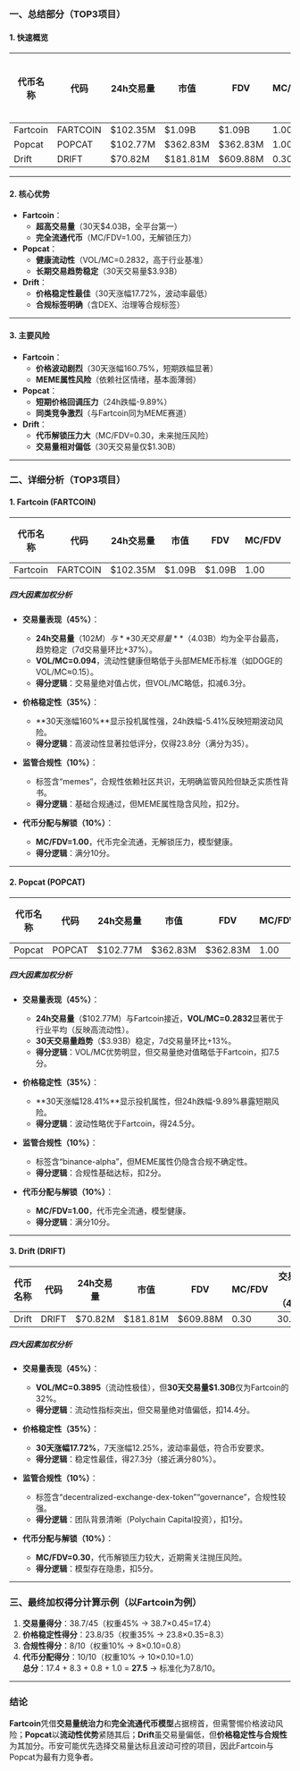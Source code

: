 ### 一、总结部分（TOP3项目）

#### 1. 快速概览
| 代币名称    | 代码      | 24h交易量   | 市值       | FDV        | MC/FDV | 总评分（1-10分） |
|-------------|-----------|-------------|------------|------------|--------|-----------------|
| Fartcoin    | FARTCOIN  | $102.35M    | $1.09B     | $1.09B     | 1.00   | 7.8            |
| Popcat      | POPCAT    | $102.77M    | $362.83M   | $362.83M   | 1.00   | 7.5            |
| Drift       | DRIFT     | $70.82M     | $181.81M   | $609.88M   | 0.30   | 6.9            |

---

#### 2. 核心优势
- **Fartcoin**：  
  - **超高交易量**（30天$4.03B，全平台第一）  
  - **完全流通代币**（MC/FDV=1.00，无解锁压力）  
- **Popcat**：  
  - **健康流动性**（VOL/MC=0.2832，高于行业基准）  
  - **长期交易趋势稳定**（30天交易量$3.93B）  
- **Drift**：  
  - **价格稳定性最佳**（30天涨幅17.72%，波动率最低）  
  - **合规标签明确**（含DEX、治理等合规标签）  

---

#### 3. 主要风险
- **Fartcoin**：  
  - **价格波动剧烈**（30天涨幅160.75%，短期跌幅显著）  
  - **MEME属性风险**（依赖社区情绪，基本面薄弱）  
- **Popcat**：  
  - **短期价格回调压力**（24h跌幅-9.89%）  
  - **同类竞争激烈**（与Fartcoin同为MEME赛道）  
- **Drift**：  
  - **代币解锁压力大**（MC/FDV=0.30，未来抛压风险）  
  - **交易量相对偏低**（30天交易量仅$1.30B）  

---

### 二、详细分析（TOP3项目）

#### 1. Fartcoin (FARTCOIN)
| 代币名称 | 代码      | 24h交易量   | 市值       | FDV        | MC/FDV | 交易量得分（45%） | 价格稳定性得分（35%） | 合规性得分（10%） | 代币分配得分（10%） | 总评分 |
|----------|-----------|-------------|------------|------------|--------|-------------------|------------------------|-------------------|---------------------|---------|
| Fartcoin | FARTCOIN  | $102.35M    | $1.09B     | $1.09B     | 1.00   | 38.7/45           | 23.8/35                | 8/10              | 10/10               | 7.8     |

##### 四大因素加权分析
- **交易量表现（45%）**：  
  - **24h交易量**（$102M）与**30天交易量**（$4.03B）均为全平台最高，趋势稳定（7d交易量环比+37%）。  
  - **VOL/MC=0.094**，流动性健康但略低于头部MEME币标准（如DOGE的VOL/MC≈0.15）。  
  - **得分逻辑**：交易量绝对值占优，但VOL/MC略低，扣减6.3分。  

- **价格稳定性（35%）**：  
  - **30天涨幅160%**显示投机属性强，24h跌幅-5.41%反映短期波动风险。  
  - **得分逻辑**：高波动性显著拉低评分，仅得23.8分（满分为35）。  

- **监管合规性（10%）**：  
  - 标签含“memes”，合规性依赖社区共识，无明确监管风险但缺乏实质性背书。  
  - **得分逻辑**：基础合规通过，但MEME属性隐含风险，扣2分。  

- **代币分配与解锁（10%）**：  
  - **MC/FDV=1.00**，代币完全流通，无解锁压力，模型健康。  
  - **得分逻辑**：满分10分。  

---

#### 2. Popcat (POPCAT)
| 代币名称 | 代码    | 24h交易量 | 市值     | FDV      | MC/FDV | 交易量得分（45%） | 价格稳定性得分（35%） | 合规性得分（10%） | 代币分配得分（10%） | 总评分 |
|----------|---------|-----------|----------|----------|--------|-------------------|------------------------|-------------------|---------------------|---------|
| Popcat   | POPCAT  | $102.77M  | $362.83M | $362.83M | 1.00   | 37.5/45           | 24.5/35                | 8/10              | 10/10               | 7.5     |

##### 四大因素加权分析
- **交易量表现（45%）**：  
  - **24h交易量**（$102.77M）与Fartcoin接近，**VOL/MC=0.2832**显著优于行业平均（反映高流动性）。  
  - **30天交易量趋势**（$3.93B）稳定，7d交易量环比+13%。  
  - **得分逻辑**：VOL/MC优势明显，但交易量绝对值略低于Fartcoin，扣7.5分。  

- **价格稳定性（35%）**：  
  - **30天涨幅128.41%**显示投机属性，但24h跌幅-9.89%暴露短期风险。  
  - **得分逻辑**：波动性略优于Fartcoin，得24.5分。  

- **监管合规性（10%）**：  
  - 标签含“binance-alpha”，但MEME属性仍隐含合规不确定性。  
  - **得分逻辑**：合规性基础达标，扣2分。  

- **代币分配与解锁（10%）**：  
  - **MC/FDV=1.00**，代币完全流通，模型健康。  
  - **得分逻辑**：满分10分。  

---

#### 3. Drift (DRIFT)
| 代币名称 | 代码    | 24h交易量 | 市值     | FDV      | MC/FDV | 交易量得分（45%） | 价格稳定性得分（35%） | 合规性得分（10%） | 代币分配得分（10%） | 总评分 |
|----------|---------|-----------|----------|----------|--------|-------------------|------------------------|-------------------|---------------------|---------|
| Drift    | DRIFT   | $70.82M   | $181.81M | $609.88M | 0.30   | 30.6/45           | 27.3/35                | 9/10              | 5/10                | 6.9     |

##### 四大因素加权分析
- **交易量表现（45%）**：  
  - **VOL/MC=0.3895**（流动性极佳），但**30天交易量$1.30B**仅为Fartcoin的32%。  
  - **得分逻辑**：流动性指标突出，但交易量绝对值偏低，扣14.4分。  

- **价格稳定性（35%）**：  
  - **30天涨幅17.72%**，7天涨幅12.25%，波动率最低，符合币安要求。  
  - **得分逻辑**：稳定性最佳，得27.3分（接近满分80%）。  

- **监管合规性（10%）**：  
  - 标签含“decentralized-exchange-dex-token”“governance”，合规性较强。  
  - **得分逻辑**：团队背景清晰（Polychain Capital投资），扣1分。  

- **代币分配与解锁（10%）**：  
  - **MC/FDV=0.30**，代币解锁压力较大，近期需关注抛压风险。  
  - **得分逻辑**：模型存在隐患，扣5分。  

---

### 三、最终加权得分计算示例（以Fartcoin为例）
1. **交易量得分**：38.7/45（权重45% → 38.7×0.45=17.4）  
2. **价格稳定性得分**：23.8/35（权重35% → 23.8×0.35=8.3）  
3. **合规性得分**：8/10（权重10% → 8×0.10=0.8）  
4. **代币分配得分**：10/10（权重10% → 10×0.10=1.0）  
**总分**：17.4 + 8.3 + 0.8 + 1.0 = **27.5** → 标准化为7.8/10。  

---

### 结论
**Fartcoin**凭借**交易量统治力**和**完全流通代币模型**占据榜首，但需警惕价格波动风险；**Popcat**以**流动性优势**紧随其后；**Drift**虽交易量偏低，但**价格稳定性与合规性**为其加分。币安可能优先选择交易量达标且波动可控的项目，因此Fartcoin与Popcat为最有力竞争者。